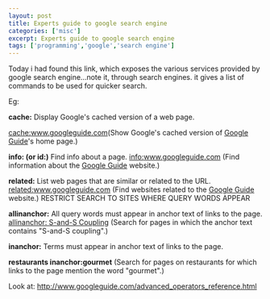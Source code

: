 ```yaml
---
layout: post
title: Experts guide to google search engine
categories: ['misc']
excerpt: Experts guide to google search engine
tags: ['programming','google','search engine']
---
```


Today i had found this link, which exposes the various services provided by google search engine...note it, through search engines. it gives a list of commands to be used for quicker search.

Eg:

<b>cache:</b>  Display Google's cached version of a web page.

<a href="http://www.google.com/search?q=cache:www.googleguide.com" target="_blank">cache:www.googleguide.com</a>(Show Google's cached version of <a href="http://www.googleguide.com/"> Google Guide</a>'s home page.)

<b>info: (or id:)</b>  Find info about a page.   <a href="http://www.google.com/search?q=info:www.googleguide.com" target="_blank">info:www.googleguide.com</a>
(Find information about the <a href="http://www.googleguide.com/">Google Guide</a> website.)

<b>related:</b>   List web pages that are similar or related to the URL.   <a href="http://www.google.com/search?q=related:www.googleguide.com" target="_blank">related:www.googleguide.com </a> (Find websites related to the <a href="http://www.googleguide.com/">Google Guide</a> website.) RESTRICT SEARCH TO SITES WHERE QUERY WORDS APPEAR

<b>allinanchor:</b>   All query words must appear in anchor text of links to the page.   <a href="http://www.google.com/search?q=allinanchor:+S-and-S+Coupling" target="_blank"> allinanchor: S-and-S Coupling</a> (Search for pages in which the anchor text contains "S-and-S coupling".)

<b>inanchor:</b>   Terms must appear in anchor text of links to the page.

<b>restaurants inanchor:gourmet</b> (Search for pages on restaurants for which links to the page mention the word "gourmet".)

Look at: <a href="http://www.googleguide.com/advanced_operators_reference.html">http://www.googleguide.com/advanced_operators_reference.html</a>
